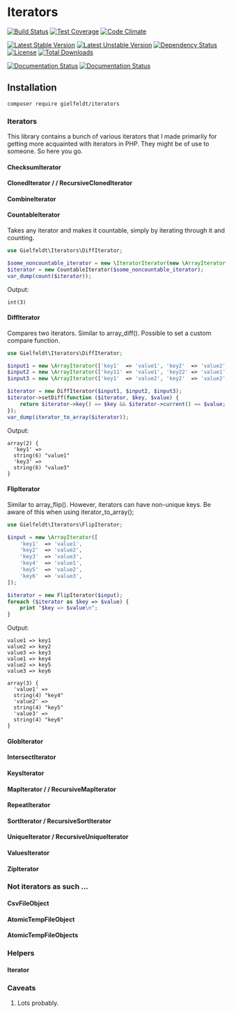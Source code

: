 # Iterators

[![Build Status](https://travis-ci.org/gielfeldt/iterators.svg?branch=master)][1]
[![Test Coverage](https://codeclimate.com/github/gielfeldt/iterators/badges/coverage.svg)][2]
[![Code Climate](https://codeclimate.com/github/gielfeldt/iterators/badges/gpa.svg)][3]

[![Latest Stable Version](https://poser.pugx.org/gielfeldt/iterators/v/stable.svg)][4]
[![Latest Unstable Version](https://poser.pugx.org/gielfeldt/iterators/v/unstable.svg)][4]
[![Dependency Status](https://www.versioneye.com/user/projects/58ed39a526a5bb0038e422f7/badge.svg?style=flat)][5]
[![License](https://poser.pugx.org/gielfeldt/iterators/license.svg)][6]
[![Total Downloads](https://poser.pugx.org/gielfeldt/iterators/downloads.svg)][4]

[![Documentation Status](https://readthedocs.org/projects/iterators/badge/?version=stable)][7]
[![Documentation Status](https://readthedocs.org/projects/iterators/badge/?version=latest)][7]

## Installation

```
composer require gielfeldt/iterators
```

### Iterators

This library contains a bunch of various iterators that I made primarily for
getting more acquainted with iterators in PHP. They might be of use to someone.
So here you go.

#### ChecksumIterator

#### ClonedIterator /  / RecursiveClonedIterator

#### CombineIterator

#### CountableIterator

Takes any iterator and makes it countable, simply by iterating through it and counting.
```php
use Gielfeldt\Iterators\DiffIterator;

$some_noncountable_iterator = new \IteratorIterator(new \ArrayIterator([1, 2, 3]));
$iterator = new CountableIterator($some_noncountable_iterator);
var_dump(count($iterator));
```

Output:
```
int(3)
```

#### DiffIterator
Compares two iterators. Similar to array_diff(). Possible to set a custom compare
function.
```php
use Gielfeldt\Iterators\DiffIterator;

$input1 = new \ArrayIterator(['key1'  => 'value1', 'key2'  => 'value2', 'key3'  => 'value3']);
$input2 = new \ArrayIterator(['key11' => 'value1', 'key22' => 'value1', 'key2'  => 'value3']);
$input3 = new \ArrayIterator(['key1'  => 'value2', 'key2'  => 'value2', 'key33' => 'value3']);

$iterator = new DiffIterator($input1, $input2, $input3);
$iterator->setDiff(function ($iterator, $key, $value) {
    return $iterator->key() == $key && $iterator->current() == $value;
});
var_dump(iterator_to_array($iterator));
```

Output:
```
array(2) {
  'key1' =>
  string(6) "value1"
  'key3' =>
  string(6) "value3"
}
```

#### FlipIterator
Similar to array_flip(). However, iterators can have non-unique keys. Be aware of
this when using iterator_to_array();

```php
use Gielfeldt\Iterators\FlipIterator;

$input = new \ArrayIterator([
    'key1'  => 'value1',
    'key2'  => 'value2',
    'key3'  => 'value3',
    'key4'  => 'value1',
    'key5'  => 'value2',
    'key6'  => 'value3',
]);

$iterator = new FlipIterator($input);
foreach ($iterator as $key => $value) {
    print "$key => $value\n";
}
```

Output:
```
value1 => key1
value2 => key2
value3 => key3
value1 => key4
value2 => key5
value3 => key6

array(3) {
  'value1' =>
  string(4) "key4"
  'value2' =>
  string(4) "key5"
  'value3' =>
  string(4) "key6"
}
```

#### GlobIterator

#### IntersectIterator

#### KeysIterator

#### MapIterator /  / RecursiveMapIterator

#### RepeatIterator

#### SortIterator / RecursiveSortIterator

#### UniqueIterator  / RecursiveUniqueIterator

#### ValuesIterator

#### ZipIterator


### Not iterators as such ...

#### CsvFileObject

#### AtomicTempFileObject

#### AtomicTempFileObjects


### Helpers

#### Iterator


### Caveats

1. Lots probably.


[1]:  https://travis-ci.org/gielfeldt/iterators
[2]:  https://codeclimate.com/github/gielfeldt/iterators/coverage
[3]:  https://codeclimate.com/github/gielfeldt/iterators
[4]:  https://packagist.org/packages/gielfeldt/iterators
[5]:  https://www.versioneye.com/user/projects/58ed39a526a5bb0038e422f7
[6]:  https://github.com/gielfeldt/iterators/blob/master/LICENSE.md
[7]:  https://readthedocs.org/projects/iterators/?badge=latest
